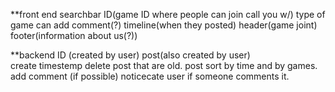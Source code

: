 **front end
    searchbar
    ID(game ID where people can join call you w/)
    type of game
    can add comment(?)
    timeline(when they posted)
    header(game joint)
    footer(information about us(?))

**backend
    ID (created by user)
    post(also created by user)  
    create timestemp
    delete post that are old.
    post sort by time and by games.
    add comment (if possible)
    noticecate user if someone comments it.
